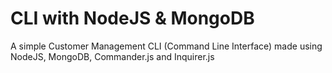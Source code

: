 # CLI with NodeJS & MongoDB

A simple Customer Management CLI (Command Line Interface) made using NodeJS, MongoDB, Commander.js and Inquirer.js
